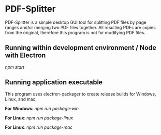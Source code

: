 # PDF-Splitter
PDF-Splitter is a simple desktop GUI tool for splitting PDF files by page ranges and/or merging two PDF files together. All resulting PDFs are copies from the original, therefore this program is not for modifying PDF files.

##  Running within development environment / Node with Electron

*npm start*

##  Running application executable

This program uses electron-packager to create release builds for Windows, Linux, and mac.

**For Windows**: *npm run package-win*

**For Linux**: *npm run package-linux*

**For Linux**: *npm run package-mac*
